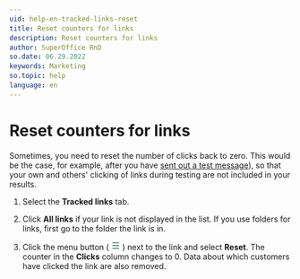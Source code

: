```yaml
---
uid: help-en-tracked-links-reset
title: Reset counters for links
description: Reset counters for links
author: SuperOffice RnD
so.date: 06.29.2022
keywords: Marketing
so.topic: help
language: en
---
```


# Reset counters for links

Sometimes, you need to reset the number of clicks back to zero. This would be the case, for example, after you have [sent out a test message][6]), so that your own and others' clicking of links during testing are not included in your results.

1. Select the **Tracked links** tab.

2. Click **All links** if your link is not displayed in the list. If you use folders for links, first go to the folder the link is in.

3. Click the menu button ( ![icon][img1] ) next to the link and select **Reset**. The counter in the **Clicks** column changes to 0. Data about which customers have clicked the link are also removed.

<!-- Referenced links -->
[6]: ../../mailing/learn/create/send-test-email.md

<!-- Referenced images -->
[img1]: ../../../../media/icons/btn-menu.png

